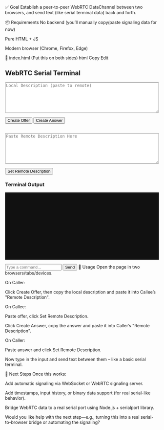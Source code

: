 ✅ Goal
Establish a peer-to-peer WebRTC DataChannel between two browsers, and send text (like serial terminal data) back and forth.

📦 Requirements
No backend (you’ll manually copy/paste signaling data for now)

Pure HTML + JS

Modern browser (Chrome, Firefox, Edge)

📄 index.html (Put this on both sides)
html
Copy
Edit
<!DOCTYPE html>
<html>
<head>
  <title>WebRTC Serial Terminal</title>
  <style>
    textarea { width: 100%; height: 100px; }
    pre { background: #111; color: #0f0; padding: 10px; height: 200px; overflow-y: scroll; }
  </style>
</head>
<body>
  <h2>WebRTC Serial Terminal</h2>

  <textarea id="localDesc" placeholder="Local Description (paste to remote)"></textarea><br>
  <button onclick="createOffer()">Create Offer</button>
  <button onclick="createAnswer()">Create Answer</button><br><br>

  <textarea id="remoteDesc" placeholder="Paste Remote Description Here"></textarea><br>
  <button onclick="setRemote()">Set Remote Description</button>

  <h3>Terminal Output</h3>
  <pre id="terminalOutput"></pre>

  <input type="text" id="inputField" placeholder="Type a command..." onkeydown="checkEnter(event)">
  <button onclick="sendMessage()">Send</button>

  <script>
    let pc = new RTCPeerConnection();
    let dc;
    const terminal = document.getElementById('terminalOutput');

    pc.ondatachannel = event => {
      dc = event.channel;
      setupDataChannel();
    };

    function createOffer() {
      dc = pc.createDataChannel("serial");
      setupDataChannel();
      pc.createOffer().then(offer => {
        pc.setLocalDescription(offer);
        document.getElementById('localDesc').value = JSON.stringify(offer);
      });
    }

    function createAnswer() {
      pc.createAnswer().then(answer => {
        pc.setLocalDescription(answer);
        document.getElementById('localDesc').value = JSON.stringify(answer);
      });
    }

    function setRemote() {
      const remoteDesc = JSON.parse(document.getElementById('remoteDesc').value);
      pc.setRemoteDescription(new RTCSessionDescription(remoteDesc));
    }

    function setupDataChannel() {
      dc.onmessage = event => {
        terminal.innerText += "> " + event.data + "\n";
        terminal.scrollTop = terminal.scrollHeight;
      };
      dc.onopen = () => {
        terminal.innerText += "=== DataChannel Opened ===\n";
      };
      dc.onclose = () => {
        terminal.innerText += "=== DataChannel Closed ===\n";
      };
    }

    function sendMessage() {
      const input = document.getElementById('inputField');
      if (dc && dc.readyState === "open") {
        dc.send(input.value);
        terminal.innerText += "< " + input.value + "\n";
        input.value = "";
        terminal.scrollTop = terminal.scrollHeight;
      }
    }

    function checkEnter(e) {
      if (e.key === "Enter") sendMessage();
    }
  </script>
</body>
</html>
🔁 Usage
Open the page in two browsers/tabs/devices.

On Caller:

Click Create Offer, then copy the local description and paste it into Callee’s "Remote Description".

On Callee:

Paste offer, click Set Remote Description.

Click Create Answer, copy the answer and paste it into Caller’s "Remote Description".

On Caller:

Paste answer and click Set Remote Description.

Now type in the input and send text between them – like a basic serial terminal.

🔧 Next Steps
Once this works:

Add automatic signaling via WebSocket or WebRTC signaling server.

Add timestamps, input history, or binary data support (for real serial-like behavior).

Bridge WebRTC data to a real serial port using Node.js + serialport library.

Would you like help with the next step—e.g., turning this into a real serial-to-browser bridge or automating the signaling?








